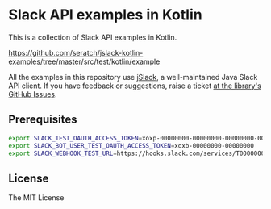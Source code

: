 # Slack API examples in Kotlin

This is a collection of Slack API examples in Kotlin. 

https://github.com/seratch/jslack-kotlin-examples/tree/master/src/test/kotlin/example

All the examples in this repository use [jSlack](https://github.com/seratch/jslack), a well-maintained Java Slack API client.
If you have feedback or suggestions, raise a ticket [at the library's GitHub Issues](https://github.com/seratch/jslack/issues).

## Prerequisites

```bash
export SLACK_TEST_OAUTH_ACCESS_TOKEN=xoxp-00000000-00000000-00000000-00000000
export SLACK_BOT_USER_TEST_OAUTH_ACCESS_TOKEN=xoxb-00000000-00000000
export SLACK_WEBHOOK_TEST_URL=https://hooks.slack.com/services/T00000000/B00000000/D6apuEH80000000000000000
```

## License

The MIT License